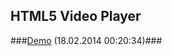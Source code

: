 ## HTML5 Video Player ##

###[Demo](http://kuznetsovanton.ru/games/videoapi/) (18.02.2014 00:20:34)###